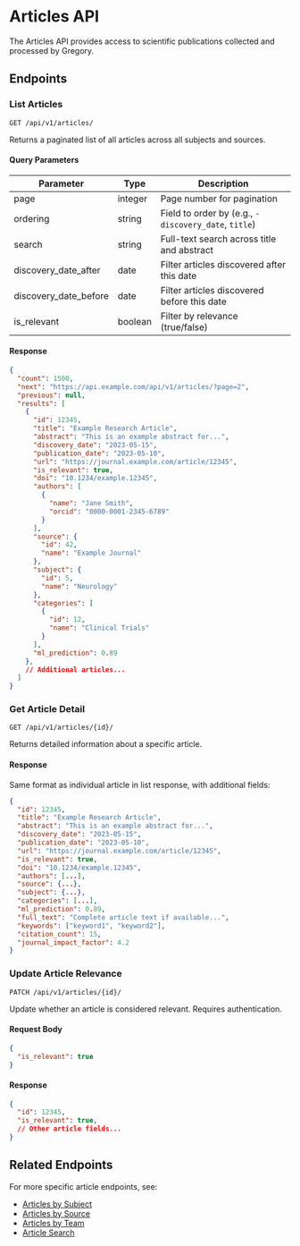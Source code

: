 # Articles API

The Articles API provides access to scientific publications collected and processed by Gregory.

## Endpoints

### List Articles

```
GET /api/v1/articles/
```

Returns a paginated list of all articles across all subjects and sources.

#### Query Parameters

| Parameter | Type | Description |
|-----------|------|-------------|
| page | integer | Page number for pagination |
| ordering | string | Field to order by (e.g., `-discovery_date`, `title`) |
| search | string | Full-text search across title and abstract |
| discovery_date_after | date | Filter articles discovered after this date |
| discovery_date_before | date | Filter articles discovered before this date |
| is_relevant | boolean | Filter by relevance (true/false) |

#### Response

```json
{
  "count": 1500,
  "next": "https://api.example.com/api/v1/articles/?page=2",
  "previous": null,
  "results": [
    {
      "id": 12345,
      "title": "Example Research Article",
      "abstract": "This is an example abstract for...",
      "discovery_date": "2023-05-15",
      "publication_date": "2023-05-10",
      "url": "https://journal.example.com/article/12345",
      "is_relevant": true,
      "doi": "10.1234/example.12345",
      "authors": [
        {
          "name": "Jane Smith",
          "orcid": "0000-0001-2345-6789"
        }
      ],
      "source": {
        "id": 42,
        "name": "Example Journal"
      },
      "subject": {
        "id": 5,
        "name": "Neurology"
      },
      "categories": [
        {
          "id": 12,
          "name": "Clinical Trials"
        }
      ],
      "ml_prediction": 0.89
    },
    // Additional articles...
  ]
}
```

### Get Article Detail

```
GET /api/v1/articles/{id}/
```

Returns detailed information about a specific article.

#### Response

Same format as individual article in list response, with additional fields:

```json
{
  "id": 12345,
  "title": "Example Research Article",
  "abstract": "This is an example abstract for...",
  "discovery_date": "2023-05-15",
  "publication_date": "2023-05-10",
  "url": "https://journal.example.com/article/12345",
  "is_relevant": true,
  "doi": "10.1234/example.12345",
  "authors": [...],
  "source": {...},
  "subject": {...},
  "categories": [...],
  "ml_prediction": 0.89,
  "full_text": "Complete article text if available...",
  "keywords": ["keyword1", "keyword2"],
  "citation_count": 15,
  "journal_impact_factor": 4.2
}
```

### Update Article Relevance

```
PATCH /api/v1/articles/{id}/
```

Update whether an article is considered relevant. Requires authentication.

#### Request Body

```json
{
  "is_relevant": true
}
```

#### Response

```json
{
  "id": 12345,
  "is_relevant": true,
  // Other article fields...
}
```

## Related Endpoints

For more specific article endpoints, see:

- [Articles by Subject](../subject-api.md)
- [Articles by Source](../source-api.md)
- [Articles by Team](../team-api.md)
- [Article Search](../article-search-api.md)
